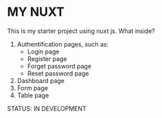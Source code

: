 # MY NUXT

This is my starter project using nuxt js. What inside?

1. Authentification pages, such as:
   - Login page
   - Register page
   - Forget password page
   - Reset password page
2. Dashboard page
3. Form page
4. Table page

STATUS: IN DEVELOPMENT
